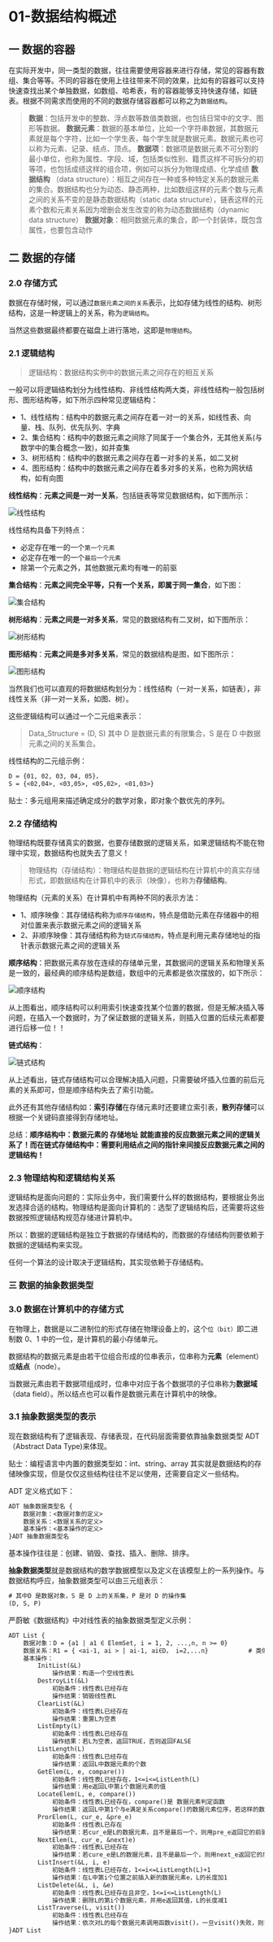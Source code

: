 # 01-数据结构概述

## 一 数据的容器

在实际开发中，同一类型的数据，往往需要使用容器来进行存储，常见的容器有数组、集合等等。不同的容器在使用上往往带来不同的效果，比如有的容器可以支持快速查找出某个单独数据，如数组、哈希表，有的容器能够支持快速存储，如链表。根据不同需求而使用的不同的数据存储容器都可以称之为`数据结构`。

> **数据**：包括开发中的整数、浮点数等数值类数据，也包括日常中的文字、图形等数据。
> **数据元素**：数据的基本单位，比如一个字符串数据，其数据元素就是每个字符，比如一个学生表，每个学生就是数据元素。数据元素也可以称为元素、记录、结点、顶点。
> **数据项**：数据项是数据元素不可分割的最小单位，也称为属性、字段、域，包括类似性别、籍贯这样不可拆分的初等项，也包括成绩这样的组合项，例如可以拆分为物理成绩、化学成绩
> **数据结构** （data structure）：相互之间存在一种或多种特定关系的数据元素的集合。数据结构也分为动态、静态两种，比如数组这样的元素个数与元素之间的关系不变的是静态数据结构（static data structure），链表这样的元素个数和元素关系因为增删会发生改变的称为动态数据结构（dynamic data structure）
> **数据对象**：相同数据元素的集合，即一个封装体，既包含属性，也要包含动作

## 二 数据的存储

### 2.0 存储方式

数据在存储时候，可以通过`数据元素之间的关系`表示，比如存储为线性的结构、树形结构，这是一种逻辑上的关系，称为`逻辑结构`。

当然这些数据最终都要在磁盘上进行落地，这即是`物理结构`。

### 2.1 逻辑结构

> 逻辑结构：数据结构实例中的数据元素之间存在的相互关系

一般可以将逻辑结构划分为线性结构、非线性结构两大类，非线性结构一般包括树形、图形结构等，如下所示四种常见逻辑结构：

- 1、线性结构：结构中的数据元素之间存在着一对一的关系，如线性表、向量、栈、队列、优先队列、字典
- 2、集合结构：结构中的数据元素之间除了同属于一个集合外，无其他关系(与数学中的集合概念一致)，如并查集
- 3、树形结构：结构中的数据元素之间存在着一对多的关系，如二叉树
- 4、图形结构：结构中的数据元素之间存在着多对多的关系，也称为网状结构，如有向图

**线性结构**：**元素之间是一对一关系**，包括链表等常见数据结构，如下图所示：

![线性结构](../images/structure/01-01.svg)

线性结构具备下列特点：

- 必定存在唯一的一个`第一个元素`
- 必定存在唯一的一个`最后一个元素`
- 除第一个元素之外，其他数据元素均有唯一的前驱

**集合结构**：**元素之间完全平等，只有一个关系，即属于同一集合**，如下图：

![集合结构](../images/structure/01-02.svg)

**树形结构**：**元素之间是一对多关系**，常见的数据结构有二叉树，如下图所示：

![树形结构](../images/structure/01-03.svg)

**图形结构**：**元素之间是多对多关系**，常见的数据结构是图，如下图所示：

![图形结构](../images/structure/01-04.svg)

当然我们也可以直观的将数据结构划分为：线性结构（一对一关系，如链表），非线性关系（非一对一关系，如图、树）。

这些逻辑结构可以通过一个二元组来表示：

> Data_Structure = (D, S) 其中 D 是数据元素的有限集合，S 是在 D 中数据元素之间的关系集合。

线性结构的二元组示例：

```txt
D = {01, 02, 03, 04, 05}，
S = {<02,04>, <03,05>, <05,02>, <01,03>}
```

贴士：多元组用来描述确定成分的数学对象，即对象个数优先的序列。

### 2.2 存储结构

物理结构既要存储真实的数据，也要存储数据的逻辑关系，如果逻辑结构不能在物理中实现，数据结构也就失去了意义！

> 物理结构（存储结构）：物理结构是数据的逻辑结构在计算机中的真实存储形式，即数据结构在计算机中的表示（映像），也称为**存储结构**。

物理结构（元素的关系）在计算机中有两种不同的表示方法：

- 1、顺序映像：其存储结构称为`顺序存储结构`，特点是借助元素在存储器中的相对位置来表示数据元素之间的逻辑关系
- 2、非顺序映像：其存储结构称为`链式存储结构`，特点是利用元素存储地址的指针表示数据元素之间的逻辑关系

**顺序结构**：把数据元素存放在连续的存储单元里，其数据间的逻辑关系和物理关系是一致的，最经典的顺序结构是数组，数组中的元素都是依次摆放的，如下所示：

![顺序结构](../images/structure/01-05.svg)

从上图看出，顺序结构可以利用索引快速查找某个位置的数据，但是无解决插入等问题，在插入一个数据时，为了保证数据的逻辑关系，则插入位置的后续元素都要进行后移一位！！

**链式结构**：

![链式结构](../images/structure/01-06.svg)

从上述看出，链式存储结构可以合理解决插入问题，只需要破坏插入位置的前后元素的关系即可，但是顺序结构失去了索引功能。

此外还有其他存储结构如：**索引存储**在存储元素时还要建立索引表，**散列存储**可以根据一个关键码直接得到存储地址。

总结：**顺序结构中：数据元素的 存储地址 就能直接的反应数据元素之间的逻辑关系了！而在链式存储结构中：需要利用结点之间的指针来间接反应数据元素之间的逻辑结构！**

### 2.3 物理结构和逻辑结构关系

逻辑结构是面向问题的：实际业务中，我们需要什么样的数据结构，要根据业务出发选择合适的结构。物理结构是面向计算机的：选型了逻辑结构后，还需要将这些数据按照逻辑结构规范存储进计算机中。

所以：数据的逻辑结构是独立于数据的存储结构的，而数据的存储结构则要依赖于数据的逻辑结构来实现。

任何一个算法的设计取决于逻辑结构，其实现依赖于存储结构。

### 三 数据的抽象数据类型

### 3.0 数据在计算机中的存储方式

在物理上，数据是以二进制位的形式存储在物理设备上的，这个`位（bit）`即二进制数 0、1 中的一位，是计算机的最小存储单元。

数据结构的数据元素是由若干位组合形成的位串表示，位串称为**元素**（element）或**结点**（node）。

当数据元素由若干数据项组成时，位串中对应于各个数据项的子位串称为**数据域**（data field）。所以结点也可以看作是数据元素在计算机中的映像。

### 3.1 抽象数据类型的表示

现在数据结构有了逻辑表现、存储表现，在代码层面需要依靠抽象数据类型 ADT（Abstract Data Type)来体现。

贴士：编程语言中内置的数据类型如：int、string、array 其实就是数据结构的存储映像实现，但是仅仅这些结构往往不足以使用，还需要自定义一些结构。

ADT 定义格式如下：

```txt
ADT 抽象数据类型名 {
    数据对象：<数据对象的定义>
    数据关系：<数据关系的定义>
    基本操作：<基本操作的定义>
}ADT 抽象数据类型名
```

基本操作往往是：创建、销毁、查找、插入、删除、排序。

**抽象数据类型**就是数据结构的数学数据模型以及定义在该模型上的一系列操作。与数据结构呼应，抽象数据类型可以由三元组表示：

```txt
# 其中D 是数据对象，S 是 D 上的关系集，P 是对 D 的操作集
(D, S, P)
```

严蔚敏《数据结构》中对线性表的抽象数据类型定义示例：

```txt
ADT List {
    数据对象：D = {a1 | a1 ∈ ElemSet, i = 1, 2, ...,n, n >= 0}
    数据关系：R1 = { <ai-1, ai > | ai-1, ai∈D， i=2,...n}           # 类似ai-1中i-1都是下标
    基本操作：
        InitList(&L)
            操作结果：构造一个空线性表L
        DestroyLit(&L)
            初始条件：线性表L已经存在
            操作结果：销毁线性表L
        ClearList(&L)
            初始条件：线性表L已经存在
            操作结果：重置L为空表
        ListEmpty(L)
            初始条件：线性表L已经存在
            操作结果：若L为空表，返回TRUE，否则返回FALSE
        ListLength(L)
            初始条件：线性表L已经存在
            操作结果：返回L中数据元素的个数
        GetElem(L, e, compare())
            初始条件：线性表L已经存在，1<=i<=ListLenth(L)
            操作结果：用e返回L中第i个数据元素的值
        LocateElem(L, e, compare())
            初始条件：线性表L已经存在，compare()是 数据元素判定函数
            操作结果：返回L中第1个与e满足关系compare()的数据元素位序，若这样的数据元素不存在，则返回0
        ProrElem(L, cur_e, &pre_e)
            初始条件：线性表L已存在
            操作结果：若cur_e是L的数据元素，且不是最后一个，则用pre_e返回它的前驱，否则操作失败，pre_e无定义
        NextElem(L, cur_e, &next)e)
            初始条件：线性表L已经存在
            操作结果：若cure_e是L的数据元素，且不是最后一个，则用next_e返回它的后继，否则操作失败，next_e无定义
        ListInsert(&L, i, e)
            初始条件：线性表L已经存在，1<=i<=ListLength(L)+1
            操作结果：在L中第i个位置之前插入新的数据元素e，L的长度加1
        ListDelete(&L, i, &e)
            初始条件：线性表L已经存在且非空，1<=i<=ListLength(L)
            操作结果：删除L的第i个数据元素，并用e返回其值，L的长度减1
        ListTraverse(L, visit())
            初始条件：线性表L已经存在
            操作结果：依次对L的每个数据元素调用函数visit()，一旦visit()失败，则操作失败
}ADT List
```
